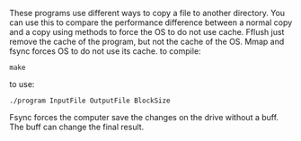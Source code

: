 These programs use different ways to copy a file to another directory. You can use this to compare the performance difference between a normal copy and a copy using methods to force the OS to do not use cache.
Fflush just remove the cache of the program, but not the cache of the OS.
Mmap and fsync forces OS to do not use its cache.
to compile:

    make

to use:

    ./program InputFile OutputFile BlockSize

Fsync forces the computer save the changes on the drive without a buff. The buff can change the final result.
